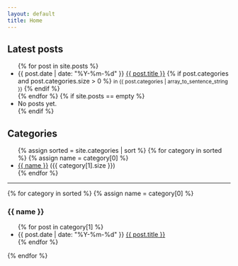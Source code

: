 ```yaml
---
layout: default
title: Home
---
```


<h2>Latest posts</h2>
<ul class="posts">
  {% for post in site.posts %}
    <li>
      <span>{{ post.date | date: "%Y-%m-%d" }}</span>
      <a href="{{ post.url | relative_url }}">{{ post.title }}</a>
      {% if post.categories and post.categories.size > 0 %}
        <small>in {{ post.categories | array_to_sentence_string }}</small>
      {% endif %}
    </li>
  {% endfor %}
  {% if site.posts == empty %}
    <li>No posts yet.</li>
  {% endif %}
  
</ul>

<h2>Categories</h2>
<ul>
  {% assign sorted = site.categories | sort %}
  {% for category in sorted %}
    {% assign name = category[0] %}
    <li><a href="#{{ name | slugify }}">{{ name }}</a> ({{ category[1].size }})</li>
  {% endfor %}
</ul>

<hr />

{% for category in sorted %}
  {% assign name = category[0] %}
  <h3 id="{{ name | slugify }}">{{ name }}</h3>
  <ul>
    {% for post in category[1] %}
      <li>
        <span>{{ post.date | date: "%Y-%m-%d" }}</span>
        <a href="{{ post.url | relative_url }}">{{ post.title }}</a>
      </li>
    {% endfor %}
  </ul>
{% endfor %}

